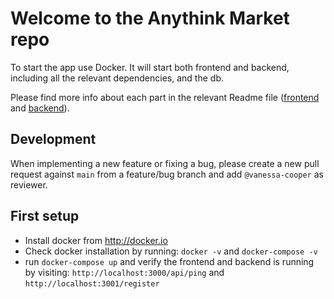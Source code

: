 # Welcome to the Anythink Market repo

To start the app use Docker. It will start both frontend and backend, including all the relevant dependencies, and the db.

Please find more info about each part in the relevant Readme file ([frontend](frontend/readme.md) and [backend](backend/README.md)).

## Development

When implementing a new feature or fixing a bug, please create a new pull request against `main` from a feature/bug branch and add `@vanessa-cooper` as reviewer.

## First setup
- Install docker from http://docker.io
- Check docker installation by running: `docker -v` and `docker-compose -v`
- run `docker-compose up` and verify the frontend and backend is running by visiting: `http://localhost:3000/api/ping` and `http://localhost:3001/register`

